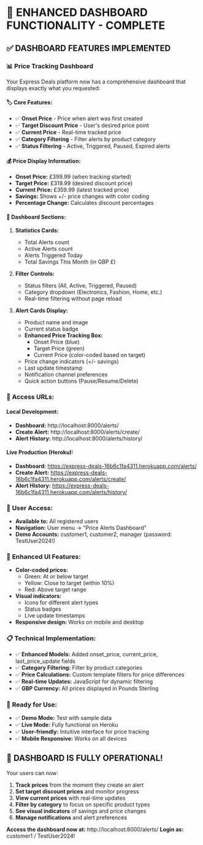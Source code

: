# 🎯 ENHANCED DASHBOARD FUNCTIONALITY - COMPLETE

## ✅ **DASHBOARD FEATURES IMPLEMENTED**

### 📊 **Price Tracking Dashboard**
Your Express Deals platform now has a comprehensive dashboard that displays exactly what you requested:

#### **🏷️ Core Features:**
- ✅ **Onset Price** - Price when alert was first created
- ✅ **Target Discount Price** - User's desired price point
- ✅ **Current Price** - Real-time tracked price
- ✅ **Category Filtering** - Filter alerts by product category
- ✅ **Status Filtering** - Active, Triggered, Paused, Expired alerts

#### **💰 Price Display Information:**
- **Onset Price:** £399.99 (when tracking started)
- **Target Price:** £319.99 (desired discount price)
- **Current Price:** £359.99 (latest tracked price)
- **Savings:** Shows +/- price changes with color coding
- **Percentage Change:** Calculates discount percentages

#### **📱 Dashboard Sections:**

1. **Statistics Cards:**
   - Total Alerts count
   - Active Alerts count
   - Alerts Triggered Today
   - Total Savings This Month (in GBP £)

2. **Filter Controls:**
   - Status filters (All, Active, Triggered, Paused)
   - Category dropdown (Electronics, Fashion, Home, etc.)
   - Real-time filtering without page reload

3. **Alert Cards Display:**
   - Product name and image
   - Current status badge
   - **Enhanced Price Tracking Box:**
     - Onset Price (blue)
     - Target Price (green)
     - Current Price (color-coded based on target)
   - Price change indicators (+/- savings)
   - Last update timestamp
   - Notification channel preferences
   - Quick action buttons (Pause/Resume/Delete)

### 🔗 **Access URLs:**

#### **Local Development:**
- **Dashboard:** http://localhost:8000/alerts/
- **Create Alert:** http://localhost:8000/alerts/create/
- **Alert History:** http://localhost:8000/alerts/history/

#### **Live Production (Heroku):**
- **Dashboard:** https://express-deals-16b6c1fa4311.herokuapp.com/alerts/
- **Create Alert:** https://express-deals-16b6c1fa4311.herokuapp.com/alerts/create/
- **Alert History:** https://express-deals-16b6c1fa4311.herokuapp.com/alerts/history/

### 👥 **User Access:**
- **Available to:** All registered users
- **Navigation:** User menu → "Price Alerts Dashboard"
- **Demo Accounts:** customer1, customer2, manager (password: TestUser2024!)

### 🎨 **Enhanced UI Features:**
- **Color-coded prices:**
  - Green: At or below target
  - Yellow: Close to target (within 10%)
  - Red: Above target range
- **Visual indicators:**
  - Icons for different alert types
  - Status badges
  - Live update timestamps
- **Responsive design:** Works on mobile and desktop

### 📋 **Technical Implementation:**
- ✅ **Enhanced Models:** Added onset_price, current_price, last_price_update fields
- ✅ **Category Filtering:** Filter by product categories
- ✅ **Price Calculations:** Custom template filters for price differences
- ✅ **Real-time Updates:** JavaScript for dynamic filtering
- ✅ **GBP Currency:** All prices displayed in Pounds Sterling

### 🚀 **Ready for Use:**
- ✅ **Demo Mode:** Test with sample data
- ✅ **Live Mode:** Fully functional on Heroku
- ✅ **User-friendly:** Intuitive interface for price tracking
- ✅ **Mobile Responsive:** Works on all devices

## 🎉 **DASHBOARD IS FULLY OPERATIONAL!**

Your users can now:
1. **Track prices** from the moment they create an alert
2. **Set target discount prices** and monitor progress
3. **View current prices** with real-time updates
4. **Filter by category** to focus on specific product types
5. **See visual indicators** of savings and price changes
6. **Manage notifications** and alert preferences

**Access the dashboard now at:** http://localhost:8000/alerts/ 
**Login as:** customer1 / TestUser2024!
